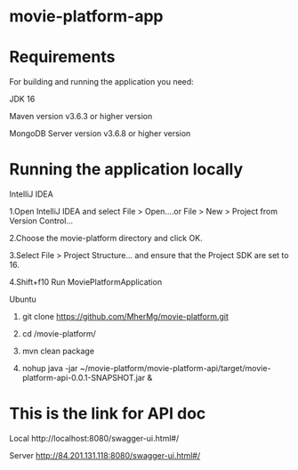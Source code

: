 # movie-platform-app

# Requirements
For building and running the application you need:

JDK 16

Maven version v3.6.3 or higher version

MongoDB Server version v3.6.8 or higher version

# Running the application locally
IntelliJ IDEA

1.Open IntelliJ IDEA and select File > Open....or File > New > Project from Version Control...

2.Choose the movie-platform directory and click OK.

3.Select File > Project Structure... and ensure that the Project SDK are set to 16.

4.Shift+f10 Run MoviePlatformApplication

Ubuntu
1. git clone https://github.com/MherMg/movie-platform.git

2. cd /movie-platform/

3. mvn clean package

4. nohup java -jar ~/movie-platform/movie-platform-api/target/movie-platform-api-0.0.1-SNAPSHOT.jar &

# This is the link for API doc
 Local http://localhost:8080/swagger-ui.html#/ 

 Server http://84.201.131.118:8080/swagger-ui.html#/
